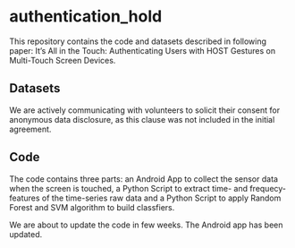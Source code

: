 # authentication_hold

This repository contains the code and datasets described in following paper: It’s All in the Touch: Authenticating Users with HOST Gestures on Multi-Touch Screen Devices.

## Datasets

We are actively communicating with volunteers to solicit their consent for anonymous data disclosure, as this clause was not included in the initial agreement.

## Code

The code contains three parts: an Android App to collect the sensor data when the screen is touched, a Python Script to extract time- and frequecy- features of the time-series raw data and a Python Script to apply Random Forest and SVM algorithm to build classfiers.

We are about to update the code in few weeks. The Android app has been updated.
